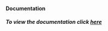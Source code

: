 #### Documentation

##### To view the documentation  click [here]("https://documenter.getpostman.com/view/24769134/2s8YzUxMYu")
